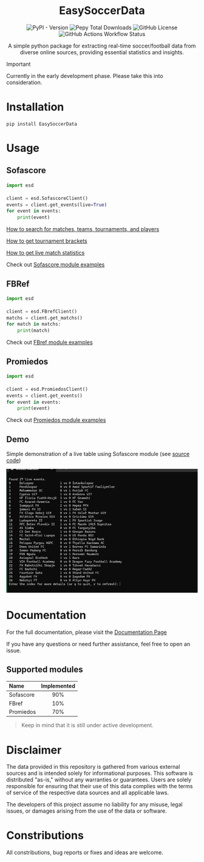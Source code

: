 <h1 align="center">EasySoccerData</h1>

<p align="center">
<img alt="PyPI - Version" src="https://img.shields.io/pypi/v/EasySoccerData?color=00329e">
<img alt="Pepy Total Downloads" src="https://img.shields.io/pepy/dt/EasySoccerData?color=009903">
<img alt="GitHub License" src="https://img.shields.io/github/license/manucabral/easysoccerdata">
<img alt="GitHub Actions Workflow Status" src="https://img.shields.io/github/actions/workflow/status/manucabral/easysoccerdata/pylint.yml">
</p>

<p align="center">
A simple python package for extracting real-time soccer/football data from diverse online sources, providing essential statistics and insights.
</p>


> [!IMPORTANT]  
> Currently in the early development phase. Please take this into consideration.

# Installation
```
pip install EasySoccerData
```

# Usage

## Sofascore
```py
import esd

client = esd.SofascoreClient()
events = client.get_events(live=True)
for event in events:
    print(event)
```

[How to search for matches, teams, tournaments, and players](https://github.com/manucabral/EasySoccerData/blob/main/examples/sofascore/search_matchs.py)

[How to get tournament brackets](https://github.com/manucabral/EasySoccerData/blob/main/examples/sofascore/tournament_bracket.py)

[How to get live match statistics](https://github.com/manucabral/EasySoccerData/blob/main/examples/sofascore/get_live_matchs.py)


Check out [Sofascore module examples](https://github.com/manucabral/EasySoccerData/tree/main/examples/sofascore/)

## FBRef
```py
import esd

client = esd.FBrefClient()
matchs = client.get_matchs()
for match in matchs:
    print(match)
```

Check out [FBref module examples](https://github.com/manucabral/EasySoccerData/tree/main/examples/fbref/)

## Promiedos
```py
import esd

client = esd.PromiedosClient()
events = client.get_events()
for event in events:
    print(event)
```

Check out [Promiedos module examples](https://github.com/manucabral/EasySoccerData/tree/main/examples/promiedos/)

## Demo
Simple demonstration of a live table using Sofascore module (see [source code](https://github.com/manucabral/EasySoccerData/blob/main/examples/live_table.py))
<p align="center">
<img src="https://github.com/manucabral/EasySoccerData/blob/main/assets/sofascore-live-table.gif" width="550" title="LiveTableUsingSofascore">
</p>

# Documentation
For the full documentation, please visit the [Documentation Page](https://manucabral.github.io/EasySoccerData/esd.html)

If you have any questions or need further assistance, feel free to open an issue.

## Supported modules

| Name | Implemented |
| :---  | :---: |
| Sofascore   | 90% |
| FBref    | 10% |
| Promiedos    | 70% |
> Keep in mind that it is still under active development.

# Disclaimer
The data provided in this repository is gathered from various external sources and is intended solely for informational purposes. This software is distributed "as-is," without any warranties or guarantees. Users are solely responsible for ensuring that their use of this data complies with the terms of service of the respective data sources and all applicable laws.

The developers of this project assume no liability for any misuse, legal issues, or damages arising from the use of the data or software.


# Constributions
All constributions, bug reports or fixes and ideas are welcome.
